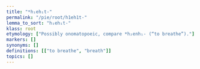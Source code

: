 ```yaml
---
title: "*h₁eh₁t-"
permalink: "/pie/root/h1eh1t-"
lemma_to_sort: "h₁eh₁t-"
klass: root
etymology: ["Possibly onomatopoeic, compare *h₂enh₁- (“to breathe”)."]
markers: []
synonyms: []
definitions: [["to breathe", "breath"]]
topics: []
---
```

